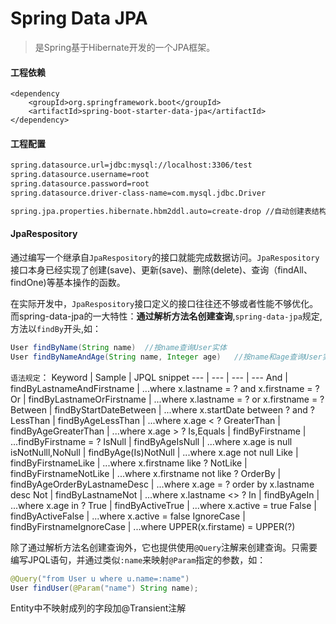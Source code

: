 # Spring Data JPA

> 是Spring基于Hibernate开发的一个JPA框架。

#### 工程依赖
```pom
<dependency
    <groupId>org.springframework.boot</groupId>
    <artifactId>spring-boot-starter-data-jpa</artifactId>
</dependency>
```

#### 工程配置
```xml
spring.datasource.url=jdbc:mysql://localhost:3306/test
spring.datasource.username=root
spring.datasource.password=root
spring.datasource.driver-class-name=com.mysql.jdbc.Driver

spring.jpa.properties.hibernate.hbm2ddl.auto=create-drop //自动创建表结构设置
```

#### JpaRespository
通过编写一个继承自`JpaRespository`的接口就能完成数据访问。`JpaRespository`接口本身已经实现了创建(save)、更新(save)、删除(delete)、查询（findAll、findOne)等基本操作的函数。

在实际开发中，`JpaRespository`接口定义的接口往往还不够或者性能不够优化。
而spring-data-jpa的一大特性：**通过解析方法名创建查询**,`spring-data-jpa`规定,方法以`findBy`开头,如：
```java
User findByName(String name)  //按name查询User实体
User findByNameAndAge(String name, Integer age)   //按name和age查询User实体
```
`语法规定`：
Keyword | Sample | JPQL snippet
--- | --- | --- | ---
And | findByLastnameAndFirstname | ...where x.lastname = ? and x.firstname = ?
Or | findByLastnameOrFirstname | ...where x.lastname = ? or x.firstname = ?
Between | findByStartDateBetween | ...where x.startDate between ? and ?
LessThan | findByAgeLessThan | ...where x.age < ?
GreaterThan | findByAgeGreaterThan | ...where x.age > ?
Is,Equals | findByFirstname | ...findByFirstname = ?
IsNull | findByAgeIsNull | ...where x.age is null
isNotNulll,NoNull | findByAge(Is)NotNull | ...where x.age not null
Like | findByFirstnameLike | ...where x.firstname like ?
NotLike | findByFirstnameNotLike | ...where x.firstname not like ?
OrderBy | findByAgeOrderByLastnameDesc | ...where x.age = ? order by x.lastname desc
Not | findByLastnameNot | ...where x.lastname <> ?
In | findByAgeIn | ...where x.age in ?
True | findByActiveTrue | ...where x.active = true
False | findByActiveFalse | ...where x.active = false
IgnoreCase | findByFirstnameIgnoreCase | ...where UPPER(x.firstame) = UPPER(?)


除了通过解析方法名创建查询外，它也提供使用`@Query`注解来创建查询。只需要编写JPQL语句，并通过类似`:name`来映射`@Param`指定的参数，如：
```java
@Query("from User u where u.name=:name")
User findUser(@Param("name") String name);
```

Entity中不映射成列的字段加@Transient注解